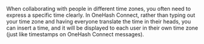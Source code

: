 When collaborating with people in different time zones, you often need to
express a specific time clearly. In OneHash Connect, rather than typing out your time
zone and having everyone translate the time in their heads, you can insert
a time, and it will be displayed to each user in their own time zone (just
like timestamps on OneHash Connect messages).
